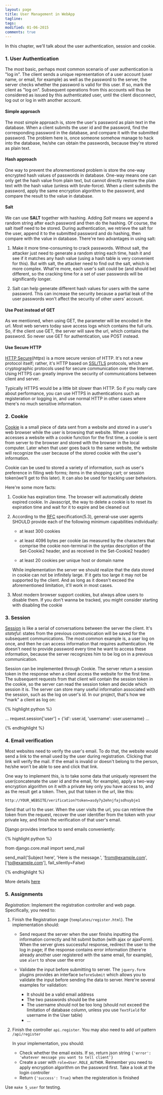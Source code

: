 ```yaml
---
layout: page
title: User Management in WebApp
tagline: 
tags: 
modified: 01-06-2015
comments: true
---
```


In this chapter, we'll talk about the user authentication, session and cookie.

### <a id="userauth"></a> 1. User Authentication

The most basic, perhaps most common scenario of user authentication is "log in". The client sends a unique representation of a user account (user name, or email, for example) as well as the password to the server, the server checks whether the password is valid for this user. If so, mark the client as "log on". Subsequent operations from this accounts will thus be considered as issued by this authenticated user, until the client disconnect, log out or log in with another account. 

#### Simple approach

The most simple approach is, store the user's password as plain text in the database. When a client submits the user id and the password, find the corresponding password in the database, and compare it with the submitted password. The problem here is, once someone somehow manage to hack into the database, he/she can obtain the passwords, because they're stored as plain text. 

#### Hash approach

One way to prevent the aforementioned problem is store the one-way encrypted hash values of passwords in database. One-way means one can only get the hash value from plain text, but cannot directly restore the plain text with the hash value (unless with brute-force). When a client submits the password, apply the same encryption algorithm to the password, and compare the result to the value in database. 

#### Salt

We can use **SALT** together with hashing. Adding *Salt* means we append a random string after each password and then do the hashing. Of course, the salt itself need to be stored. During authentication, we retrieve the salt for the user, append it to the submitted password and do hashing, then compare with the value in database. There're two advantages in using salt:

1.  Make it more time-consuming to crack passwords. Without salt, the attacker just need to generate a random string each time, hash it and see if it matches any hash value (using a hash table is very convenient for this). But with salt, the attacker need to find out the salt, which is more complex. What're more, each user's salt could be (and should be) different, so the cracking time for a set of user passwords will be significantly longer. 

2.  Salt can help generate different hash values for users with the same password. This can increase the security because a partial leak of the user passwords won't affect the security of other users' account. 

#### Use Post instead of GET

As we mentioned, when using GET, the parameter will be encoded in the url. Most web servers today save access logs which contains the full urls. So, if the client use GET, the server will save the url, which contains the password. So never use GET for authentication, use POST instead.

#### Use Secure HTTP

[HTTP Secure](http://en.wikipedia.org/wiki/HTTP_Secure)(*https*) is a more secure version of HTTP. It's not a new protocol itself; rather, it's HTTP based on [SSL/TLS](http://en.wikipedia.org/wiki/Transport_Layer_Security) protocols, which are cryptographic protocols used for secure communication over the Internet. Using HTTPS can greatly improve the security of communications between client and server.

Typically HTTPS would be a little bit slower than HTTP. So if you really care about performance, you can use HTTPS in authentications such as registeration or logging in, and use normal HTTP in other cases where there's no much sensitive information.

### <a id="cookie"></a> 2. Cookie

[Cookie](http://en.wikipedia.org/wiki/HTTP_cookie) is a small piece of data sent from a website and stored in a user's web browser while the user is browsing that website. When a user accesses a website with a cookie function for the first time, a cookie is sent from server to the browser and stored with the browser in the local computer. Later when that user goes back to the same website, the website will recognize the user because of the stored cookie with the user's information. 

Cookie can be used to stored a variety of information, such as user's preference in filling web forms; items in the shopping cart; or session token(we'll get to this later). It can also be used for tracking user behaviors.

Here're some more facts:

1.  Cookie has expiration time. The browser will automatically delete expired cookie. In Javascript, the way to delete a cookie is to reset its expiration time and wait for it to expire and be cleaned out

2.  According to the [RFC](http://www.ietf.org/rfc/rfc2965.txt) specification(5.3), general-use user agents SHOULD provide each of the following minimum capabilities individually:

	*   at least 300 cookies

    *   at least 4096 bytes per cookie (as measured by the characters that comprise the cookie non-terminal in the syntax description of the Set-Cookie2 header, and as received in the Set-Cookie2 header)

    *   at least 20 cookies per unique host or domain name

    While implementation the server we should realize that the data stored in cookie can not be infinitely large. If it gets too large it may not be supported by the client. And as long as it doesn't exceed the aforementioned limitation, it'll work in most cases. 

3.  Most modern browser support cookies, but always allow users to disable them. If you don't wanna be tracked, you might consider starting with disabling the cookie

### <a id="session"></a> 3. Session

[Session](http://en.wikipedia.org/wiki/Session_%28computer_science%29) is like a serial of conversations between the server the client. It's *stateful*: states from the previous communication will be saved for the subsequent communications. The most common example is, a user log on once, and then he can access information that requires authentication. He doesn't need to provide password every time he want to access these information, because the server recognizes him to be log on in a previous communication. 

Session can be implemented through Cookie. The server return a session token in the response when a client access the website for the first time. The subsequent requests from that client will contain the session token in the cookie, so the server can read the session token and decide which session it is. The server can store many useful information associated with the session, such as the log on user's id. In our project, that's how we "mark" a client as log on:

{% highlight python %}

...
request.session['user'] = {'id': user.id, 'username': user.username}
...

{% endhighlight %}

### <a id="emailveri"></a> 4. Email verification

Most websites need to verify the user's email. To do that, the website would send a link to the email used by the user during registration. Clicking that link will verify the mail. If the email is invalid or doesn't belong to the person, he/she won't be able to see and click that link. 

One way to implement this, is to take some data that uniquely represent the user(concatenate the user id and the email, for example), apply a two-way encryption algorithm on it with a private key only you have access to, and as the result get a token. Then, put that token in the url, like this:

	http://YOUR_WEBSITE/verification?token=asdy7y2ehnjfajsdhuybje1

Send that url to the user. When the user visits the url, you can retrieve the token from the request, recover the user identifier from the token with your private key, and finish the verification of that user's email.

Django provides interface to send emails conveniently:

{% highlight python %}

from django.core.mail import send_mail

send_mail('Subject here', 'Here is the message.', 'from@example.com',
    ['to@example.com'], fail_silently=False)

{% endhighlight %}

More details [here](https://docs.djangoproject.com/en/1.7/topics/email/)

### <a id="asm"></a> 5. Assignments

*Registration*: Implement the registration controller and web page. Specifically, you need to:

1.  Finish the Registration page (<code>templates/register.html</code>). The implementation should:

	*   Send request the server when the user finishs inputting the information correctly and hit submit button (with ajax or ajaxForm). When the server gives successful response, redirect the user to the log in page; if the response contains error information (there're already another user registered with the same email, for example), use <code>alert</code> to show user the error

	*   Validate the input before submitting to server. The <code>jquery.form</code> plugins provides an interface <code>beforeSubmit</code> which allows you to validate the input before sending the data to server. Here're several examples for validation:

		*   It should be a valid email address
		*   The two passwords should be the same
		*   The username should not be too long (should not exceed the limitation of database column, unless you use <code>TextField</code> for username in the User table)
		*   ...
	
2.  Finish the controller <code>api.register</code>. You may also need to add url pattern <code>/api/register</code>
	
	In your implementation, you should:

	*   Check whether the email exists. If so, return json string <code>{'error': 'whatever message you want to tell client'}</code>
	*   Create a user with <code>role=User.ROLE_AUTHOR</code>. Remember you need to apply encryption algorithm on the password first. Take a look at the login controller
	*   Return <code>{'success': True}</code> when the registeration is finished

Use <code>make 5_user</code> for testing.




